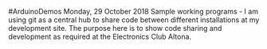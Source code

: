 #ArduinoDemos
Monday, 29 October 2018
Sample working programs - I am using git as a central hub to share code between different installations at my development site.
The purpose here is to show code sharing and development as required at the Electronics Club Altona.
